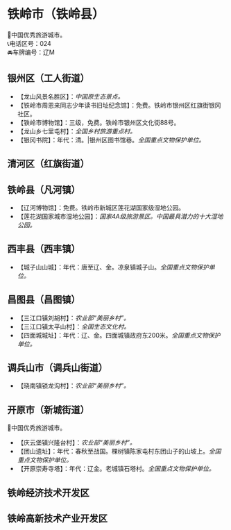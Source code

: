 # 铁岭市（铁岭县）  
🏅中国优秀旅游城市。   
📞电话区号：024  
🚘车牌编号：辽M  

## 银州区（工人街道）  
* 【龙山风景名胜区】：*中国原生态景点。*  
* 【铁岭市周恩来同志少年读书旧址纪念馆】：免费。铁岭市银州区红旗街银冈社区。   
* 【铁岭市博物馆】：三级，免费。铁岭市银州区文化街88号。   
* 【龙山乡七里屯村】：*全国乡村旅游重点村。*  
* 【银冈书院】：年代：清。|银州区图书馆巷。*全国重点文物保护单位。*   
## 清河区（红旗街道）  

## 铁岭县（凡河镇）  
* 【辽河博物馆】：免费。铁岭市新城区莲花湖国家级湿地公园。   
* 【莲花湖国家城市湿地公园】：*国家4A级旅游景区。中国最具潜力的十大湿地公园。*  

## 西丰县（西丰镇）  
* 【城子山山城】：年代：唐至辽、金。凉泉镇城子山。*全国重点文物保护单位。*   
## 昌图县（昌图镇）  
* 【三江口镇刘胡村】：*农业部“美丽乡村”。*  
* 【三江口镇太平山村】：*全国生态文化村。*  
* 【四面城城址】：年代：辽、金。四面城镇政府东200米。*全国重点文物保护单位。*   
## 调兵山市（调兵山街道）  
* 【晓南镇锁龙沟村】：*农业部“美丽乡村”。*  

## 开原市（新城街道）  
🏅中国优秀旅游城市。   
* 【庆云堡镇兴隆台村】：*农业部“美丽乡村”。*  
* 【团山遗址】：年代：春秋至战国。棵树镇陈家屯村东团山子的山坡上。*全国重点文物保护单位。*   
* 【开原崇寿寺塔】：年代：辽金。老城镇石塔村。*全国重点文物保护单位。*   
## 铁岭经济技术开发区  

## 铁岭高新技术产业开发区  

